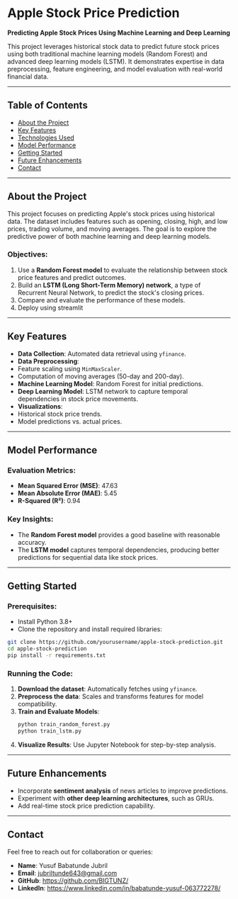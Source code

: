 # Apple Stock Price Prediction

**Predicting Apple Stock Prices Using Machine Learning and Deep Learning**

This project leverages historical stock data to predict future stock prices using both traditional machine learning models (Random Forest) and advanced deep learning models (LSTM). It demonstrates expertise in data preprocessing, feature engineering, and model evaluation with real-world financial data.

---

##  Table of Contents
- [About the Project](##About-the-project)
- [Key Features](#key-features)
- [Technologies Used](#technologies-used)
- [Model Performance](#model-performance)
- [Getting Started](#getting-started)
- [Future Enhancements](#future-enhancements)
- [Contact](#contact)

---

##  About the Project

This project focuses on predicting Apple's stock prices using historical data. The dataset includes features such as opening, closing, high, and low prices, trading volume, and moving averages. The goal is to explore the predictive power of both machine learning and deep learning models.

### Objectives:
1. Use a **Random Forest model** to evaluate the relationship between stock price features and predict outcomes.
2. Build an **LSTM (Long Short-Term Memory) network**, a type of Recurrent Neural Network, to predict the stock's closing prices.
3. Compare and evaluate the performance of these models.
4. Deploy using streamlit
---

##  Key Features
- **Data Collection**: Automated data retrieval using `yfinance`.
-  **Data Preprocessing**: 
  - Feature scaling using `MinMaxScaler`.
  - Computation of moving averages (50-day and 200-day).
-  **Machine Learning Model**: Random Forest for initial predictions.
-  **Deep Learning Model**: LSTM network to capture temporal dependencies in stock price movements.
-  **Visualizations**:
  - Historical stock price trends.
  - Model predictions vs. actual prices.

---
##  Model Performance

### Evaluation Metrics:
- **Mean Squared Error (MSE)**: 47.63
- **Mean Absolute Error (MAE)**: 5.45
- **R-Squared (R²)**: 0.94

### Key Insights:
- The **Random Forest model** provides a good baseline with reasonable accuracy.
- The **LSTM model** captures temporal dependencies, producing better predictions for sequential data like stock prices.

---

##  Getting Started

### Prerequisites:
- Install Python 3.8+
- Clone the repository and install required libraries:

```bash
git clone https://github.com/yourusername/apple-stock-prediction.git
cd apple-stock-prediction
pip install -r requirements.txt
```

### Running the Code:
1. **Download the dataset**: Automatically fetches using `yfinance`.
2. **Preprocess the data**: Scales and transforms features for model compatibility.
3. **Train and Evaluate Models**:
   ```bash
   python train_random_forest.py
   python train_lstm.py
   ```
4. **Visualize Results**: Use Jupyter Notebook for step-by-step analysis.

---

##  Future Enhancements
- Incorporate **sentiment analysis** of news articles to improve predictions.
- Experiment with **other deep learning architectures**, such as GRUs.
- Add real-time stock price prediction capability.

---

##  Contact

Feel free to reach out for collaboration or queries:

- **Name**: Yusuf Babatunde Jubril
- **Email**: jubriltunde643@gmail.com
- **GitHub**: https://github.com/BIGTUNZ/
- **LinkedIn**: https://www.linkedin.com/in/babatunde-yusuf-063772278/
